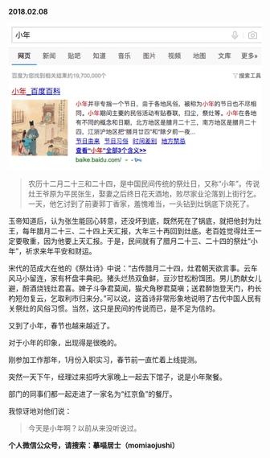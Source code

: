 
          
            
**2018.02.08**



![](img/51001-355289a3e827826d.png)



>农历十二月二十三和二十四，是中国民间传统的祭灶日，又称“小年”。传说灶王爷原为平民张生，娶妻之后终日花天酒地，败尽家业沦落到上街行乞。一天，他乞讨到了前妻郭丁香家，羞愧难当，一头钻到灶锅底下烧死了。

玉帝知道后，认为张生能回心转意，还没坏到底，既然死在了锅底，就把他封为灶王，每年腊月二十三、二十四上天汇报，大年三十再回到灶底。老百姓觉得灶王一定要敬重，因为他要上天汇报。于是，民间就有了腊月二十三、二十四的祭灶“小年”，祈求来年平安和财运。

宋代的范成大在他的《祭灶诗》中说：“古传腊月二十四，灶君朝天欲言事。云车风马小留连，家有杯盘丰典祀。猪头烂热双鱼鲜，豆沙甘松粉饵团。男儿酌献女儿避，酹酒烧钱灶君喜。婢子斗争君莫闻，猫犬角秽君莫嗔；送君醉饱登天门，杓长杓短勿复云，乞取利市归来分。”可以说，这首诗非常形象地说明了古代中国人民有关祭灶的风俗习惯。当然，这只是民间的传说而已，是不足为信的。



又到了小年，春节也越来越近了。

对于小年的印象，出现得是很晚的。

刚参加工作那年，1月份入职实习，春节前一直忙着上线提测。

突然一天下午，经理过来招呼大家晚上一起去下馆子，说是小年聚餐。

部门的同事们都一起走进了一家名为“红京鱼”的餐厅。

我惊讶地对他们说：
>今天是小年啊？以前从来没听说过。




**个人微信公众号，请搜索：摹喵居士（momiaojushi）**

          
        